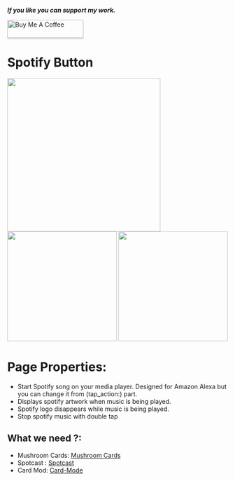 _**If you like you can support my work.**_

<a href="https://www.buymeacoffee.com/berkansezer" target="_blank"><img src="https://www.buymeacoffee.com/assets/img/custom_images/orange_img.png" alt="Buy Me A Coffee" style="height: 41px !important;width: 174px !important;box-shadow: 0px 3px 2px 0px rgba(190, 190, 190, 0.5) !important;-webkit-box-shadow: 0px 3px 2px 0px rgba(190, 190, 190, 0.5) !important;" ></a> 

# Spotify Button 

<img src="https://user-images.githubusercontent.com/84282504/204285116-301f9fa1-5ff8-4da6-ad1d-0521cd343b2e.png" width="350">
<img src="https://user-images.githubusercontent.com/84282504/204288564-e194b83f-32c0-4b83-9bde-a5fe725b2c26.png" width="250">
<img src="https://user-images.githubusercontent.com/84282504/204289579-e5407e5c-9e11-43a0-9e0b-9d887b2aeed9.png" width="250">

# Page Properties:

- Start Spotify song on your media player. Designed for Amazon Alexa but you can change it from (tap_action:) part. 
- Displays spotify artwork when music is being played. 
- Spotify logo disappears while music is being played.
- Stop spotify music with double tap

## What we need ?:

- Mushroom Cards: [Mushroom Cards](https://github.com/piitaya/lovelace-mushroom)
- Spotcast : [Spotcast](https://github.com/fondberg/spotcast)
- Card Mod: [Card-Mode](https://github.com/thomasloven/lovelace-card-mod)
